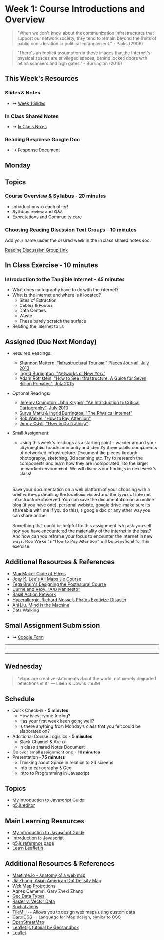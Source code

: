# Week 1: Course Introductions and Overview

> "When we don't know about the communication infrastructures that support our network society, they tend to remain beyond the limits of public consideration or political entanglement." - Parks (2009)

> "There's an implicit assumption in these images that the Internet's physical spaces are privileged spaces, behind locked doors with retina scanners and high gates." - Burrington (2016)

## This Week's Resources

### Slides & Notes 
* ↳ [Week 1 Slides](https://docs.google.com/presentation/d/1kBtYk-c2hjZKde2b01-sqUKOymjRO4J8EfHSrQsxxEQ/edit?usp=sharing)
### In Class Shared Notes
* ↳ [In Class Notes](https://docs.google.com/document/d/19JmUg_FvfVZAnPbxkeSpydNFzsy_fqjbvc-CYv4XUaE/edit)
### Reading Response Google Doc
* ↳ [Response Document](https://docs.google.com/document/d/1bxzCl3ThtCbmegrYSj1Lctun7QHKK8tJAIiMKBz1zeQ/edit?usp=sharing)

## Monday 

## Topics

### Course Overview & Syllabus - 20 minutes
* Introductions to each other!
* Syllabus review and Q&A
* Expectations and Community care

### Choosing Reading Disussion Text Groups - 10 minutes
Add your name under the desired week in the in class shared notes doc.

[Reading Discussion Group Link](https://docs.google.com/document/d/1d5Kb8JhbkFiacYGjqji7o50tJWt6qNGsCsJCJteMim8/edit?usp=sharing)

## In Class Exercise - 10 minutes

### Introduction to the Tangible Internet - 45 minutes
* What does cartography have to do with the internet?
* What is the internet and where is it located?
    * Sites of Extraction
    * Cables & Routes
    * Data Centers
    * Waste
    * These barely scratch the surface
* Relating the internet to us





## Assigned (**Due Next Monday**)

* Required Readings:
    * [Shannon Mattern, “Infrastructural Tourism,” Places Journal, July 2013](https://placesjournal.org/article/infrastructural-tourism/#footnote_15)
    * [Ingrid Burrington, "Networks of New York"](http://seeingnetworks.in/nyc/)
    * [Adam Rothstein, "How to See Infrastructure: A Guide for Seven Billion Primates", July 2015](https://rhizome.org/editorial/2015/jul/2/how-see-infrastructure-guide-seven-billion-primate/)
* Optional Readings:
    * [Jeremy Crampton, John Krygier, "An Introduction to Critical Cartography", July 2010](https://www.are.na/block/14630024)
    * [Surya Mattu & Ingrid Burrington, "The Physical Internet"](http://networks.land/reference/physical/)
    * [Rob Walker, "How to Pay Attention"](https://medium.com/re-form/how-to-pay-attention-4751adb53cb6)
    * [Jenny Odell, "How to Do Nothing"](https://medium.com/@the_jennitaur/how-to-do-nothing-57e100f59bbb)


* Small Assignment:
   * Using this week's readings as a starting point - wander around your city/neighborhood/community
    and identify three public components of networked infrastructure. Document the pieces through photography, sketching, 3d scanning etc. Try to research the components and learn how they are incorporated into the larger networked environment. We will discuss our findings in next week's class!
    <br>  
    <br>  
    Save your documentation on a web platform of your choosing with a brief write-up detailing the locations visited and the types of internet infrastructure observed. You can save the documentation on an
    online blog (if you have one), personal webiste, google drive (make sure its shareable with me if you do this), a google doc or any other way you can share online!
    <br>  
    <br>  
    Something that could be helpful for this assignment is to ask yourself how you have encountered the materiality of the internet in the past? And how can you reframe your focus to encounter the internet in new ways. Rob Walker's "How to Pay Attention" will be beneficial for this exercise.

## Additional Resources & References
* [Map Maker Code of Ethics](https://github.com/joeyklee/carto-code-of-ethics)
* [Joey K. Lee's All Maps Lie Course](https://all-maps-lie-2020.netlify.app/#/)
* [Tega Brain's Designing the Postnatural Course](https://wp.nyu.edu/postnatural/)
* [Dunne and Raby, "A/B Manifesto"](http://dunneandraby.co.uk/content/projects/476/0)
* [Basel Action Network](https://www.ban.org/trash-transparency)
* [Hyperallergic, Richard Mosse’s Photos Exoticize Disaster](https://hyperallergic.com/641289/richard-mosse-photos-exoticize-disaster/)
* [Ani Liu, Mind in the Machine](https://ani-liu.com/mind-in-machine)
* [Data Walking](https://www.datawalking.com/)

## Small Assignment Submission
* ↳ [Google Form](https://forms.gle/JgkfJod38i3kpPf16)

---
---
---
## Wednesday

> “Maps are creative statements about the world, not merely degraded reflections of it” ― Liben & Downs (1989)


## Schedule
* Quick Check-in - __5 minutes__
    * How is everyone feeling?
    * Has your first week been going well?
    * Is there anything from Monday's class that you felt could be elaborated on?
* Additional Course Logistics - __5 minutes__
    * Slack Channel & Aren.a
    * In class shared Notes Document
* Go over small assignment one - __10 minutes__
* Presentation - __75 minutes__
    * Thinking about Space in relation to 2d screens
    * Into to cartography & Geo
    * Intro to Programming in Javascript
    
## Topics

* [My introduction to Javascript Guide](../tutorials_guides/intro-to-javascript.md)
* [p5.js editor](https://editor.p5js.org/)

## Main Learning Resources

* [My introduction to Javascript Guide](./tutorials_guides/intro-to-javascript.md)
* [Introduction to Javascript](https://developer.mozilla.org/en-US/docs/Web/JavaScript/Guide/Introduction)
* [p5.js reference page](https://p5js.org/reference/)
* [Learn Leaflet.js](https://www.youtube.com/playlist?list=PLDmvslp_VR0xjh7wGMNd_1kk0zUox6Sue)



## Additional Resources & References

* [Maptime.io - Anatomy of a web map](http://maptime.io/anatomy-of-a-web-map/#0)
* [Jia Zhang, Asian American Dot Density Map](https://centerforspatialresearch.github.io/asianAmericans/)
* [ Web Map Projections](https://www.jasondavies.com/maps/transition/)
* [Agnes Cameron, Gary Zhexi Zhang](http://root.schloss-post.com/)
* [Geo Data Types](https://www.axismaps.com/guide/level-of-measurement)
* [Raster v. Vector Data](https://gisgeography.com/spatial-data-types-vector-raster/)
* [Spatial Joins](https://gisgeography.com/spatial-join/)
* [TileMill](https://tilemill-project.github.io/tilemill/) -- Allows you to design web maps using custom data
* [CartoCSS](https://cartocss.readthedocs.io/en/latest/) -- Language for Map design, similar to CSS
* [OpenStreetMap](https://www.openstreetmap.org/)
* [Leaflet.js tutorial by Geosandbox](https://joeyklee.github.io/geosandbox/)
* [Leaflet](https://leafletjs.com/)
